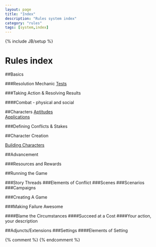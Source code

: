 ```yaml
---
layout: page
title: "Index"
description: "Rules system index"
category: "rules"
tags: [system,index]
---
```

{% include JB/setup %}
# Rules index

##Basics

###Resolution Mechanic
[Tests](resolution_mechanic/index.html)  

###Taking Action & Resolving Results

####Combat - physical and social

##Characters
[Aptitudes](basic_aptitudes/index.html)  
[Applications](basic_applications/index.html)  

###Defining Conflicts & Stakes


##Character Creation

[Building Characters](building_characters/index.html)   

##Advancement

###Resources and Rewards


##Running the Game

###Story Threads
###Elements of Conflict
###Scenes
###Scenarios
###Campaigns

###Creating A Game

###Making Failure Awesome

####Blame the Circumstances
####Succeed at a Cost
####Your action, your description


##Adjuncts/Extensions
###Settings
####Elements of Setting

{% comment %} <!--vim: set wrap ts=8 tw=0 fileencoding=utf-8 :--> {% endcomment %}
